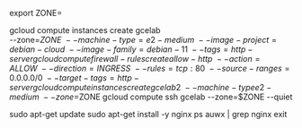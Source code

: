 export ZONE=

gcloud compute instances create gcelab \
--zone=$ZONE \
--machine-type=e2-medium \
--image-project=debian-cloud \
--image-family=debian-11 \
--tags=http-server
gcloud compute firewall-rules create allow-http \
--action=ALLOW \
--direction=INGRESS \
--rules=tcp:80 \
--source-ranges=0.0.0.0/0 \
--target-tags=http-server
gcloud compute instances create gcelab2 \
--machine-type e2-medium \
--zone=$ZONE
gcloud compute ssh gcelab --zone=$ZONE --quiet


sudo apt-get update
sudo apt-get install -y nginx
ps auwx | grep nginx
exit

